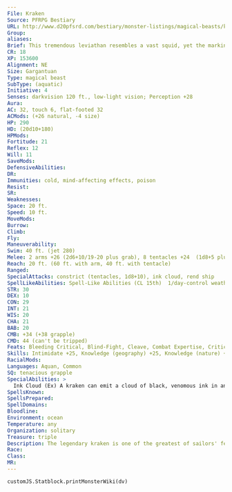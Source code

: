 ```yaml
---
File: Kraken
Source: PFRPG Bestiary
URL: http://www.d20pfsrd.com/bestiary/monster-listings/magical-beasts/kraken
Group: 
aliases: 
Brief: This tremendous leviathan resembles a vast squid, yet the markings on its body are strangely unsettling to look upon.
CR: 18
XP: 153600
Alignment: NE
Size: Gargantuan
Type: magical beast
SubType: (aquatic)
Initiative: 4
Senses: darkvision 120 ft., low-light vision; Perception +28
Aura: 
AC: 32, touch 6, flat-footed 32
ACMods: (+26 natural, -4 size)
HP: 290
HD: (20d10+180)
HPMods: 
Fortitude: 21
Reflex: 12
Will: 11
SaveMods: 
DefensiveAbilities: 
DR: 
Immunities: cold, mind-affecting effects, poison
Resist: 
SR: 
Weaknesses: 
Space: 20 ft.
Speed: 10 ft.
MoveMods: 
Burrow: 
Climb: 
Fly: 
Maneuverability: 
Swim: 40 ft. (jet 280)
Melee: 2 arms +26 (2d6+10/19-20 plus grab), 8 tentacles +24  (1d8+5 plus grab), bite +26 (2d8+10)
Reach: 20 ft. (60 ft. with arm, 40 ft. with tentacle)
Ranged: 
SpecialAttacks: constrict (tentacles, 1d8+10), ink cloud, rend ship
SpellLikeAbilities: Spell-Like Abilities (CL 15th)  1/day-control weather, control winds, dominate monster (DC 24, animal only), resist energy
STR: 30
DEX: 10
CON: 29
INT: 21
WIS: 20
CHA: 21
BAB: 20
CMB: +34 (+38 grapple)
CMD: 44 (can't be tripped)
Feats: Bleeding Critical, Blind-Fight, Cleave, Combat Expertise, Critical Focus, Improved Critical (arm), Improved Initiative, Improved Trip, Multiattack, Power Attack
Skills: Intimidate +25, Knowledge (geography) +25, Knowledge (nature) +25, Perception +28, Stealth +11, Swim +41, Use Magic Device +25
RacialMods: 
Languages: Aquan, Common
SQ: tenacious grapple
SpecialAbilities: >
  Ink Cloud (Ex) A kraken can emit a cloud of black, venomous ink in an 80-foot spread once per minute as a free action while underwater. This cloud provides total concealment, which the kraken can use to escape a fight that is going badly. Creatures within the cloud are considered to be in darkness. In addition, the ink is toxic, functioning as contact poison against all creatures caught within it.  The ink cloud persists for 1 minute before dispersing. The save DC against the poison effect is Constitution-based.  Kraken Ink: Ink cloud-contact; save Fort DC 29; frequency 1/round for 10 rounds; effect 1 Str damage plus nausea; cure 2 consecutive saves.  Jet (Ex) A kraken can jet backward as a full-round action, at a speed of 280 feet. It must move in a straight line, but does not provoke attacks of opportunity while jetting.  Rend Ship (Ex) As a full-round action, a kraken can attempt to use four of its tentacles to grapple a ship of its size or smaller. It makes a CMB check opposed by the ship's captain's Profession (sailor) check, but the kraken gets a cumulative +4 bonus on the check for each size category smaller than Gargantuan the ship is. If the kraken grapples the ship, it holds the ship motionless; it can attack targets anywhere on or within the ship with its tentacles, but can only attack foes on deck with its free arms and can't attack foes at all with its beak. Each round it maintains its hold on the ship, it automatically inflicts bite damage on the ship's hull.  Tenacious Grapple (Ex) A kraken does not gain the grappled condition if it grapples a foe with its arms or tentacles.
SpellsKnown: 
SpellsPrepared: 
SpellDomains: 
Bloodline: 
Environment: ocean
Temperature: any
Organization: solitary
Treasure: triple
Description: The legendary kraken is one of the greatest of sailors' fears, for here is a creature the size of a whale, one that can strike from the unseen depths below, can command the winds and weather that a ship needs to move, and possesses the cruel intellect of the world's most creative and spiteful criminals. Some believe krakens to be a punishment of the gods, while others hold them to be the true lords of the deep, with the air-breathing races naught but their cattle.  A kraken measures nearly 100 feet in length and weighs 4,000 pounds.
Race: 
Class: 
MR: 
---
```

```dataviewjs
customJS.Statblock.printMonsterWiki(dv)
```
